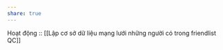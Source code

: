```yaml
---
share: true
---
```

Hoạt động :: [[Lập cơ sở dữ liệu mạng lưới những người có trong friendlist QC]]